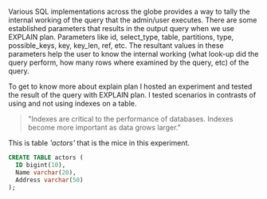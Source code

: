 Various SQL implementations across the globe provides a way to tally the internal working of the query that the admin/user executes. There are some established parameters that results in the output query when we use EXPLAIN plan. Parameters like 
id, select_type, table, partitions, type, possible_keys, key, key_len, ref, etc. The resultant values in these parameters help the user to know the internal working (what look-up did the query perform,  how many rows where examined by the query, etc) of the query. 

To get to know more about explain plan I hosted an experiment and tested the result of the query with EXPLAIN plan. I tested scenarios in contrasts of using and not using indexes on a table. 

> "Indexes are critical to the performance of databases. Indexes become more important as data grows larger."

This is table *'actors'* that is the mice in this experiment.

```sql
CREATE TABLE actors ( 
  ID bigint(10), 
  Name varchar(20), 
  Address varchar(50)
);
```
